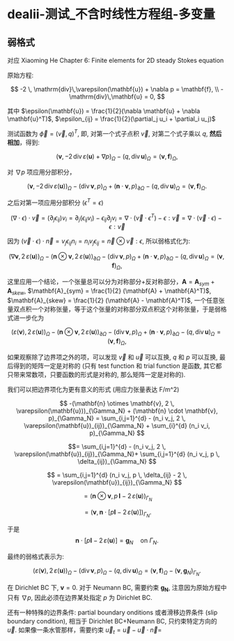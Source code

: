 # dealii-测试_不含时线性方程组-多变量


## 弱格式

对应 Xiaoming He Chapter 6: Finite elements for 2D steady Stokes equation 

原始方程:

$$
-2 \, \mathrm{div}\,\varepsilon(\mathbf{u}) + \nabla p = \mathbf{f}, \\
-\mathrm{div}\,\mathbf{u} = 0,
$$

其中 $\epsilon(\mathbf{u}) = \frac{1}{2}(\nabla \mathbf{u} + \nabla \mathbf{u}^T)$, $\epsilon_{ij} = \frac{1}{2}(\partial_j u_i + \partial_i u_j)$

测试函数为 $\vec{\phi} = (\vec{v},q)^T$, 即, 对第一个式子点积 $\vec{v}$, 对第二个式子乘以 $q$, **然后相加**，得到:

$$
(\mathbf{v}, -2 \, \mathrm{div}\,\varepsilon(\mathbf{u}) + \nabla p)_\Omega - (q, \mathrm{div}\,\mathbf{u})_\Omega 
= (\mathbf{v}, \mathbf{f})_\Omega,
$$

对 $\nabla p$ 项应用分部积分，

$$
(\mathbf{v}, -2 \, \mathrm{div}\,\varepsilon(\mathbf{u}))_\Omega - (\mathrm{div}\,\mathbf{v}, p)_\Omega + (\mathbf{n}\cdot\mathbf{v}, p)_{\partial\Omega} - (q, \mathrm{div}\,\mathbf{u})_\Omega
= (\mathbf{v}, \mathbf{f})_\Omega.
$$

之后对第一项应用分部积分 ($\epsilon^T = \epsilon$)

$$
(\nabla\cdot\epsilon)\cdot \vec{v} = (\partial_j\epsilon_{ij}) v_i = \partial_j(\epsilon_{ij} v_i) - \epsilon_{ij} \partial_j v_i  = \nabla \cdot (\vec{v}\cdot \epsilon^T) - \epsilon :\vec{v} = \nabla \cdot (\vec{v}\cdot \epsilon) - \epsilon :\vec{v}
$$

因为 $(\vec{v}\cdot \epsilon)\cdot \vec{n} = v_j \epsilon_{ij} n_i = n_i v_j \epsilon_{ij} = \vec{n}\otimes \vec{v} : \epsilon$, 所以弱格式化为:

$$
(\nabla \mathbf{v}, 2 \, \varepsilon(\mathbf{u}))_\Omega - (\mathbf{n} \otimes \mathbf{v}, 2 \, \varepsilon(\mathbf{u}))_{\partial\Omega} - (\mathrm{div}\,\mathbf{v}, p)_\Omega + (\mathbf{n}\cdot\mathbf{v}, p)_{\partial\Omega} - (q, \mathrm{div}\,\mathbf{u})_\Omega
= (\mathbf{v}, \mathbf{f})_\Omega,
$$

这里应用一个结论，一个张量总可以分为对称部分+反对称部分，$\mathbf{A}=\mathbf{A}_{sym}+\mathbf{A}_{skew}$, $\mathbf{A}_{sym} = \frac{1}{2} (\mathbf{A} + \mathbf{A}^T)$, $\mathbf{A}_{skew} = \frac{1}{2} (\mathbf{A} - \mathbf{A}^T)$, 一个任意张量双点积一个对称张量，等于这个张量的对称部分双点积这个对称张量，于是弱格式进一步化为

$$
(\varepsilon(\mathbf{v}), 2 \, \varepsilon(\mathbf{u}))_\Omega - (\mathbf{n} \otimes \mathbf{v}, 2 \, \varepsilon(\mathbf{u}))_{\partial\Omega} - (\mathrm{div}\,\mathbf{v}, p)_\Omega + (\mathbf{n}\cdot\mathbf{v}, p)_{\partial\Omega} - (q, \mathrm{div}\,\mathbf{u})_\Omega
= (\mathbf{v}, \mathbf{f})_\Omega,
$$

如果观察除了边界项之外的项，可以发现 $\vec{v}$ 和 $\vec{u}$ 可以互换, $q$ 和 $p$ 可以互换, 最后得到的矩阵一定是对称的 (只有 test function 和 trial function 是函数, 其它都只带来常数项，只要函数的形式是对称的, 那么矩阵一定是对称的). 

我们可以把边界项化为更有意义的形式 (用应力张量表达 F/m^2)

$$ -(\mathbf{n} \otimes \mathbf{v}, 2 \, \varepsilon(\mathbf{u}))_{\Gamma_N} + (\mathbf{n} \cdot \mathbf{v}, p)_{\Gamma_N} = \sum_{i,j=1}^{d} - (n_i v_j, 2 \, \varepsilon(\mathbf{u})_{ij})_{\Gamma_N} + \sum_{i}^{d} (n_i v_i, p)_{\Gamma_N}
$$

$$= \sum_{i,j=1}^{d} - (n_i v_j, 2 \, \varepsilon(\mathbf{u})_{ij})_{\Gamma_N}+ \sum_{i,j=1}^{d} (n_i v_j, p \, \delta_{ij})_{\Gamma_N}
$$

$$
= \sum_{i,j=1}^{d} (n_i v_j, p \, \delta_{ij} - 2 \, \varepsilon(\mathbf{u})_{ij})_{\Gamma_N}
$$

$$
= (\mathbf{n} \otimes \mathbf{v}, p \, \mathbf{I} - 2 \, \varepsilon(\mathbf{u}))_{\Gamma_N}
$$

$$
= (\mathbf{v}, \mathbf{n} \cdot [p \mathbf{I} - 2 \, \varepsilon(\mathbf{u})])_{\Gamma_N}.
$$

 于是 
$$
\mathbf{n} \cdot \bigl[p \mathbf{I} - 2 \, \varepsilon(\mathbf{u})\bigr] 
= \mathbf{g}_N 
\quad \text{on } \Gamma_N.
$$

最终的弱格式表示为:

$$
(\varepsilon(\mathbf{v}), 2 \, \varepsilon(\mathbf{u}))_\Omega - (\mathrm{div}\,\mathbf{v}, p)_\Omega - (q, \mathrm{div}\,\mathbf{u})_\Omega = (\mathbf{v}, \mathbf{f})_\Omega - (\mathbf{v}, \mathbf{g}_N)_{\Gamma_N}.
$$

在 Dirichlet BC 下, $\mathbf{v} = 0$. 对于 Neumann BC, 需要约束 $\mathbf{g_N}$, 注意因为原始方程中只有 $\nabla p$, 因此必须在边界某处指定 $p$ 为 Dirichlet BC. 

还有一种特殊的边界条件: partial boundary onditions 或者滑移边界条件 (slip boundary condition), 相当于 Dirichlet BC+Neumann BC, 只约束特定方向的 $\vec{u}$. 如果像一条水管那样，需要约束 $\vec{u}_t  = \vec{u} - \vec{u}\cdot\vec{n} =$

<!--stackedit_data:
eyJoaXN0b3J5IjpbMTQ1MzE2MDAyNSwxNzA4MzgxMTEzLDIxND
U5MzUyODksMTg2NjA3MzkxNywtMTg1ODM2MjM3OCwyMDcyMzYz
MjQ5LC03NDE0NzcxNjAsLTIxMjk5MzYyNDMsNzg0NDEzMzMyLC
0xNTM2NzY5MjQ2LC0xMzUwNTk3MjM2LC0xODExMjcwMzg1XX0=

-->
